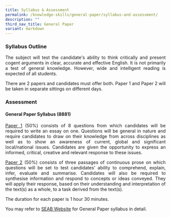 ```yaml
---
title: Syllabus & Assessment
permalink: /knowledge-skills/general-paper/syllabus-and-assessment/
description: ""
third_nav_title: General Paper
variant: markdown
---
```

<div align="justify">
	
<h3>Syllabus Outline</h3>

<p>
The subject will test the candidate's ability to think critically and present cogent arguments in clear, accurate and effective English. It is not primarily a test of general knowledge. However, wide and intelligent reading is expected of all students.</p>
 
<p>
There are 2 papers and candidates must offer both. Paper 1 and Paper 2 will be taken in separate sittings on different days.</p>
 
<h3>Assessment</h3>

<h4>General Paper Syllabus (8881)</h4>

<p>
<u>Paper 1</u> (50%) consists of 8 questions from which candidates will be required to write an essay on one. Questions will be general in nature and require candidates to draw on their knowledge from across disciplines as well as to show an awareness of current, global and significant local/national issues. Candidates are given the opportunity to express an informed, critical, creative and relevant response to these issues.</p>

<p>
<u>Paper 2</u> (50%) consists of three passages of continuous prose on which questions will be set to test candidates' ability to comprehend, explain, infer, evaluate and summarise. Candidates will also be required to synthesise information and respond to concepts or ideas conveyed. They will apply their response, based on their understanding and interpretation of the text(s) as a whole, to a task derived from the text(s).</p>

<p>
The duration for each paper is 1 hour 30 minutes.</p>
	
	
<p>You may refer to <a href="https://www.seab.gov.sg/files/A%20Level%20Syllabus%20Sch%20Cddts/2025/8881_y25_sy_pdf__updated_.pdf">SEAB Website</a> for General Paper syllabus in detail. 
 
</p></div>